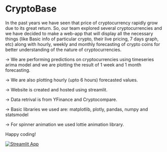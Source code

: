 # CryptoBase

In the past years we have seen that price of cryptocurrency rapidly grow due to its great return. 
So, our team explored several cryptocurrencies and we have decided to make a web-app that will display all the necessary things (like Basic info of particular crypto, their live pricing, 7 days graph, etc) along with hourly, 
weekly and monthly forecasting of crypto coins for better understanding of the nature of cryptocurrencies.

-> We are performing predictions on cryptocurrencies using timeseries arima model and we are plotting the result of 1 week and 1 month forecasting.

-> We are also plotting hourly (upto 6 hours) forecasted values.

-> Website is created and hosted using streamlit.

-> Data retrival is from YFinance and Cryptocompare.

-> Basic libraries we used are: matplotlib, plotly, pandas, numpy and statsmodel

-> For spinner animation we used lottie animation library.

Happy coding!

[![Streamlit App](https://static.streamlit.io/badges/streamlit_badge_black_white.svg)](https://madhavaramanvr-cryptopredict-dashboard-ggqwys.streamlit.app/)

